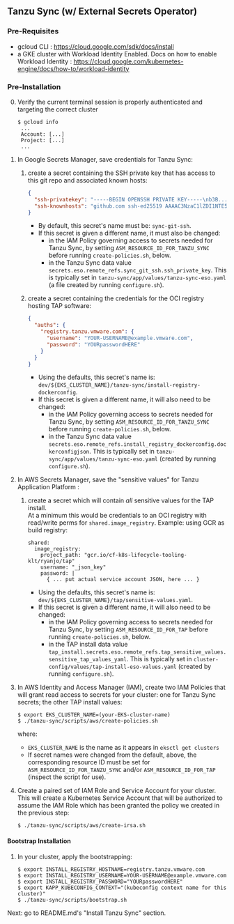 ## Tanzu Sync (w/ External Secrets Operator)

### Pre-Requisites

- gcloud CLI : https://cloud.google.com/sdk/docs/install
- a GKE cluster with Workload Identity Enabled. Docs on how to enable Workload Identity : https://cloud.google.com/kubernetes-engine/docs/how-to/workload-identity

### Pre-Installation

0. Verify the current terminal session is properly authenticated and targeting the correct cluster
   ```console
   $ gcloud info
    ...
    Account: [...]
    Project: [...]
    ...
   ```

1. In Google Secrets Manager, save credentials for Tanzu Sync:
   1. create a secret containing the SSH private key that has access to this git repo and associated known hosts:
      ```json
      {
        "ssh-privatekey": "-----BEGIN OPENSSH PRIVATE KEY-----\nb3B................................................................tZW\nQyN................................................................6XZ\nMQA................................................................x+w\nAAA................................................................0pR\na6I..........................xQF\n-----END OPENSSH PRIVATE KEY-----\n",
        "ssh-knownhosts": "github.com ssh-ed25519 AAAAC3NzaC1lZDI1NTE5AAAAIOMqqnkVzrm0SdG6UOoqKLsabgH5C9okWi0dh2l9GKJl"
      }
      ```
      - By default, this secret's name must be: `sync-git-ssh`.
      - If this secret is given a different name, it must also be changed:
        - in the IAM Policy governing access to secrets needed for Tanzu Sync, by setting
          `ASM_RESOURCE_ID_FOR_TANZU_SYNC` before running `create-policies.sh`, below.
        - in the Tanzu Sync data value `secrets.eso.remote_refs.sync_git_ssh.ssh_private_key`.
          This is typically set in `tanzu-sync/app/values/tanzu-sync-eso.yaml`
          (a file created by running `configure.sh`).

   2. create a secret containing the credentials for the OCI registry hosting TAP software:
      ```json
      {
        "auths": {
          "registry.tanzu.vmware.com": {
            "username": "YOUR-USERNAME@example.vmware.com",
            "password": "YOURpasswordHERE"
          }
        }
      }
      ```
      - Using the defaults, this secret's name is: `dev/${EKS_CLUSTER_NAME}/tanzu-sync/install-registry-dockerconfig`.
      - If this secret is given a different name, it will also need to be changed:
        - in the IAM Policy governing access to secrets needed for Tanzu Sync, by setting
          `ASM_RESOURCE_ID_FOR_TANZU_SYNC` before running `create-policies.sh`, below.
        - in the Tanzu Sync data value `secrets.eso.remote_refs.install_registry_dockerconfig.dockerconfigjson`.
          This is typically set in `tanzu-sync/app/values/tanzu-sync-eso.yaml`
          (created by running `configure.sh`).

2. In AWS Secrets Manager, save the "sensitive values" for Tanzu Application Platform :
   1. create a secret which will contain _all_ sensitive values for the TAP install. \
      At a minimum this would be credentials to an OCI registry with read/write perms for `shared.image_registry`.
      Example: using GCR as build registry:
       ```
       shared:
         image_registry:
           project_path: "gcr.io/cf-k8s-lifecycle-tooling-klt/ryanjo/tap"
           username: "_json_key"
           password: |
             { ... put actual service account JSON, here ... }
       ```
      - Using the defaults, this secret's name is: `dev/${EKS_CLUSTER_NAME}/tap/sensitive-values.yaml`.
      - If this secret is given a different name, it will also need to be changed:
        - in the IAM Policy governing access to secrets needed for Tanzu Sync, by setting
          `ASM_RESOURCE_ID_FOR_TAP` before running `create-policies.sh`, below.
        - in the TAP install data value
          `tap_install.secrets.eso.remote_refs.tap_sensitive_values.sensitive_tap_values_yaml`.
          This is typically set in `cluster-config/values/tap-install-eso-values.yaml`
          (created by running `configure.sh`).

3. In AWS Identity and Access Manager (IAM), create two IAM Policies that will grant read access to secrets
   for your cluster: one for Tanzu Sync secrets; the other TAP install values:
   ```console
   $ export EKS_CLUSTER_NAME=(your-EKS-cluster-name)
   $ ./tanzu-sync/scripts/aws/create-policies.sh
   ```
   where:
   - `EKS_CLUSTER_NAME` is the name as it appears in `eksctl get clusters`
   - If secret names were changed from the default, above, the corresponding resource ID must be set for
     `ASM_RESOURCE_ID_FOR_TANZU_SYNC` and/or `ASM_RESOURCE_ID_FOR_TAP` (inspect the script for use).

4. Create a paired set of IAM Role and Service Account for your cluster. This will create a Kubernetes Service Account
   that will be authorized to assume the IAM Role which has been granted the policy we created in the previous step:
   ```console
   $ ./tanzu-sync/scripts/aws/create-irsa.sh
   ```

#### Bootstrap Installation

1. In your cluster, apply the bootstrapping:
   ```console
   $ export INSTALL_REGISTRY_HOSTNAME=registry.tanzu.vmware.com
   $ export INSTALL_REGISTRY_USERNAME=YOUR-USERNAME@example.vmware.com
   $ export INSTALL_REGISTRY_PASSWORD="YOURpasswordHERE"
   $ export KAPP_KUBECONFIG_CONTEXT="(kubeconfig context name for this cluster)"
   $ ./tanzu-sync/scripts/bootstrap.sh
   ```

Next: go to README.md's "Install Tanzu Sync" section.

